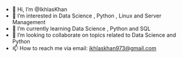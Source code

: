 - 👋 Hi, I’m @IkhlasKhan
- 👀 I’m interested in Data Science , Python , Linux and Server Management
- 🌱 I’m currently learning Data Science , Python and SQL
- 💞️ I’m looking to collaborate on topics related to Data Science and Python
- 📫 How to reach me via email: ikhlaskhan973@gmail.com

<!---
IkhlasKhan97/IkhlasKhan97 is a ✨ special ✨ repository because its `README.md` (this file) appears on your GitHub profile.
You can click the Preview link to take a look at your changes.
--->
